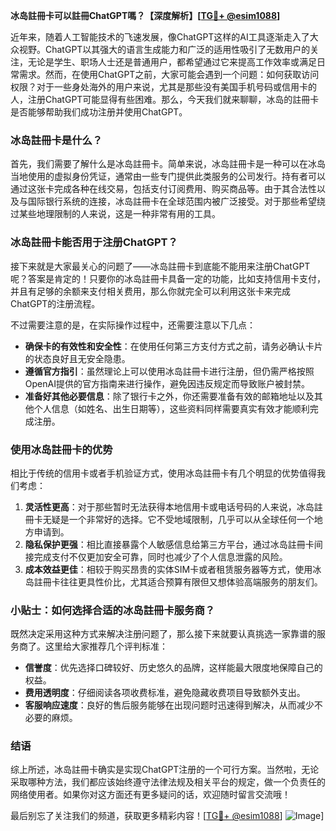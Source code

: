 **冰岛註冊卡可以註冊ChatGPT嗎？【深度解析】[[TG💪+ @esim1088](https://t.me/s/esim1088)]**

近年来，随着人工智能技术的飞速发展，像ChatGPT这样的AI工具逐渐走入了大众视野。ChatGPT以其强大的语言生成能力和广泛的适用性吸引了无数用户的关注，无论是学生、职场人士还是普通用户，都希望通过它来提高工作效率或满足日常需求。然而，在使用ChatGPT之前，大家可能会遇到一个问题：如何获取访问权限？对于一些身处海外的用户来说，尤其是那些没有美国手机号码或信用卡的人，注册ChatGPT可能显得有些困难。那么，今天我们就来聊聊，冰岛的註冊卡是否能够帮助我们成功注册并使用ChatGPT。

### 冰岛註冊卡是什么？

首先，我们需要了解什么是冰岛註冊卡。简单来说，冰岛註冊卡是一种可以在冰岛当地使用的虚拟身份凭证，通常由一些专门提供此类服务的公司发行。持有者可以通过这张卡完成各种在线交易，包括支付订阅费用、购买商品等。由于其合法性以及与国际银行系统的连接，冰岛註冊卡在全球范围内被广泛接受。对于那些希望绕过某些地理限制的人来说，这是一种非常有用的工具。

### 冰岛註冊卡能否用于注册ChatGPT？

接下来就是大家最关心的问题了——冰岛註冊卡到底能不能用来注册ChatGPT呢？答案是肯定的！只要你的冰岛註冊卡具备一定的功能，比如支持信用卡支付，并且有足够的余额来支付相关费用，那么你就完全可以利用这张卡来完成ChatGPT的注册流程。

不过需要注意的是，在实际操作过程中，还需要注意以下几点：
- **确保卡的有效性和安全性**：在使用任何第三方支付方式之前，请务必确认卡片的状态良好且无安全隐患。
- **遵循官方指引**：虽然理论上可以使用冰岛註冊卡进行注册，但仍需严格按照OpenAI提供的官方指南来进行操作，避免因违反规定而导致账户被封禁。
- **准备好其他必要信息**：除了银行卡之外，你还需要准备有效的邮箱地址以及其他个人信息（如姓名、出生日期等），这些资料同样需要真实有效才能顺利完成注册。

### 使用冰岛註冊卡的优势

相比于传统的信用卡或者手机验证方式，使用冰岛註冊卡有几个明显的优势值得我们考虑：

1. **灵活性更高**：对于那些暂时无法获得本地信用卡或电话号码的人来说，冰岛註冊卡无疑是一个非常好的选择。它不受地域限制，几乎可以从全球任何一个地方申请到。
2. **隐私保护更强**：相比直接暴露个人敏感信息给第三方平台，通过冰岛註冊卡间接完成支付不仅更加安全可靠，同时也减少了个人信息泄露的风险。
3. **成本效益更佳**：相较于购买昂贵的实体SIM卡或者租赁服务器等方式，使用冰岛註冊卡往往更具性价比，尤其适合预算有限但又想体验高端服务的朋友们。

### 小贴士：如何选择合适的冰岛註冊卡服务商？

既然决定采用这种方式来解决注册问题了，那么接下来就要认真挑选一家靠谱的服务商了。这里给大家推荐几个评判标准：
- **信誉度**：优先选择口碑较好、历史悠久的品牌，这样能最大限度地保障自己的权益。
- **费用透明度**：仔细阅读各项收费标准，避免隐藏收费项目导致额外支出。
- **客服响应速度**：良好的售后服务能够在出现问题时迅速得到解决，从而减少不必要的麻烦。

### 结语

综上所述，冰岛註冊卡确实是实现ChatGPT注册的一个可行方案。当然啦，无论采取哪种方法，我们都应该始终遵守法律法规及相关平台的规定，做一个负责任的网络使用者。如果你对这方面还有更多疑问的话，欢迎随时留言交流哦！

最后别忘了关注我们的频道，获取更多精彩内容！[[TG💪+ @esim1088](https://t.me/s/esim1088)] ![Image](https://i.postimg.cc/4NQfJmqS/Snipaste-2025-05-13-00-14-12.png)]